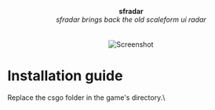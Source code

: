 <p align="center">
	<b>sfradar</b>
	<br>
	<i>sfradar brings back the old scaleform ui radar</i>
	<br><br><br>
	<img alt="Screenshot" src="https://media.discordapp.net/attachments/745650723328360470/954770583839715338/Screenshot_1.png?width=539&height=539">
</p>

# Installation guide
Replace the csgo folder in the game's directory.\
